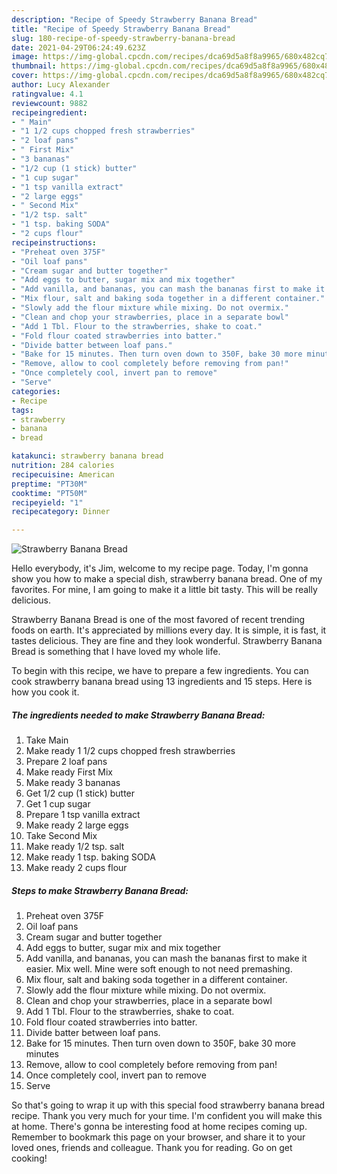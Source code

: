 ```yaml
---
description: "Recipe of Speedy Strawberry Banana Bread"
title: "Recipe of Speedy Strawberry Banana Bread"
slug: 180-recipe-of-speedy-strawberry-banana-bread
date: 2021-04-29T06:24:49.623Z
image: https://img-global.cpcdn.com/recipes/dca69d5a8f8a9965/680x482cq70/strawberry-banana-bread-recipe-main-photo.jpg
thumbnail: https://img-global.cpcdn.com/recipes/dca69d5a8f8a9965/680x482cq70/strawberry-banana-bread-recipe-main-photo.jpg
cover: https://img-global.cpcdn.com/recipes/dca69d5a8f8a9965/680x482cq70/strawberry-banana-bread-recipe-main-photo.jpg
author: Lucy Alexander
ratingvalue: 4.1
reviewcount: 9882
recipeingredient:
- " Main"
- "1 1/2 cups chopped fresh strawberries"
- "2 loaf pans"
- " First Mix"
- "3 bananas"
- "1/2 cup (1 stick) butter"
- "1 cup sugar"
- "1 tsp vanilla extract"
- "2 large eggs"
- " Second Mix"
- "1/2 tsp. salt"
- "1 tsp. baking SODA"
- "2 cups flour"
recipeinstructions:
- "Preheat oven 375F"
- "Oil loaf pans"
- "Cream sugar and butter together"
- "Add eggs to butter, sugar mix and mix together"
- "Add vanilla, and bananas, you can mash the bananas first to make it easier. Mix well. Mine were soft enough to not need premashing."
- "Mix flour, salt and baking soda together in a different container."
- "Slowly add the flour mixture while mixing. Do not overmix."
- "Clean and chop your strawberries, place in a separate bowl"
- "Add 1 Tbl. Flour to the strawberries, shake to coat."
- "Fold flour coated strawberries into batter."
- "Divide batter between loaf pans."
- "Bake for 15 minutes. Then turn oven down to 350F, bake 30 more minutes"
- "Remove, allow to cool completely before removing from pan!"
- "Once completely cool, invert pan to remove"
- "Serve"
categories:
- Recipe
tags:
- strawberry
- banana
- bread

katakunci: strawberry banana bread 
nutrition: 284 calories
recipecuisine: American
preptime: "PT30M"
cooktime: "PT50M"
recipeyield: "1"
recipecategory: Dinner

---
```



![Strawberry Banana Bread](https://img-global.cpcdn.com/recipes/dca69d5a8f8a9965/680x482cq70/strawberry-banana-bread-recipe-main-photo.jpg)

Hello everybody, it's Jim, welcome to my recipe page. Today, I'm gonna show you how to make a special dish, strawberry banana bread. One of my favorites. For mine, I am going to make it a little bit tasty. This will be really delicious.

Strawberry Banana Bread is one of the most favored of recent trending foods on earth. It's appreciated by millions every day. It is simple, it is fast, it tastes delicious. They are fine and they look wonderful. Strawberry Banana Bread is something that I have loved my whole life.




To begin with this recipe, we have to prepare a few ingredients. You can cook strawberry banana bread using 13 ingredients and 15 steps. Here is how you cook it.

<!--inarticleads1-->

##### The ingredients needed to make Strawberry Banana Bread:

1. Take  Main
1. Make ready 1 1/2 cups chopped fresh strawberries
1. Prepare 2 loaf pans
1. Make ready  First Mix
1. Make ready 3 bananas
1. Get 1/2 cup (1 stick) butter
1. Get 1 cup sugar
1. Prepare 1 tsp vanilla extract
1. Make ready 2 large eggs
1. Take  Second Mix
1. Make ready 1/2 tsp. salt
1. Make ready 1 tsp. baking SODA
1. Make ready 2 cups flour




<!--inarticleads2-->

##### Steps to make Strawberry Banana Bread:

1. Preheat oven 375F
1. Oil loaf pans
1. Cream sugar and butter together
1. Add eggs to butter, sugar mix and mix together
1. Add vanilla, and bananas, you can mash the bananas first to make it easier. Mix well. Mine were soft enough to not need premashing.
1. Mix flour, salt and baking soda together in a different container.
1. Slowly add the flour mixture while mixing. Do not overmix.
1. Clean and chop your strawberries, place in a separate bowl
1. Add 1 Tbl. Flour to the strawberries, shake to coat.
1. Fold flour coated strawberries into batter.
1. Divide batter between loaf pans.
1. Bake for 15 minutes. Then turn oven down to 350F, bake 30 more minutes
1. Remove, allow to cool completely before removing from pan!
1. Once completely cool, invert pan to remove
1. Serve




So that's going to wrap it up with this special food strawberry banana bread recipe. Thank you very much for your time. I'm confident you will make this at home. There's gonna be interesting food at home recipes coming up. Remember to bookmark this page on your browser, and share it to your loved ones, friends and colleague. Thank you for reading. Go on get cooking!
